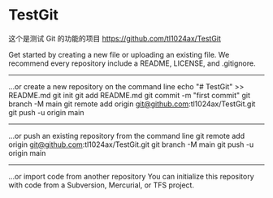 # TestGit
这个是测试 Git 的功能的项目
https://github.com/tl1024ax/TestGit

Get started by creating a new file or uploading an existing file. 
We recommend every repository include a README, LICENSE, and .gitignore.

---------------------------
…or create a new repository on the command line
echo "# TestGit" >> README.md
git init
git add README.md
git commit -m "first commit"
git branch -M main
git remote add origin git@github.com:tl1024ax/TestGit.git
git push -u origin main

---------------------------
…or push an existing repository from the command line
git remote add origin git@github.com:tl1024ax/TestGit.git
git branch -M main
git push -u origin main

---------------------------
…or import code from another repository
You can initialize this repository with code from a Subversion, Mercurial, or TFS project.

